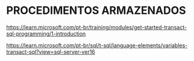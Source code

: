# PROCEDIMENTOS ARMAZENADOS

https://learn.microsoft.com/pt-br/training/modules/get-started-transact-sql-programming/1-introduction

https://learn.microsoft.com/pt-br/sql/t-sql/language-elements/variables-transact-sql?view=sql-server-ver16